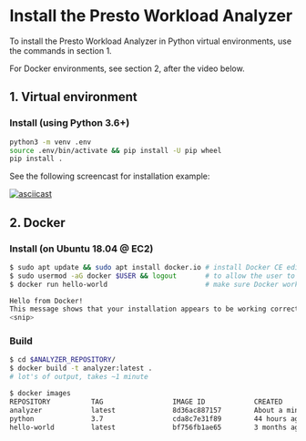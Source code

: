 # Install the Presto Workload Analyzer

To install the Presto Workload Analyzer in Python virtual environments, use the commands in section 1. 

For Docker environments, see section 2, after the video below.

## 1. Virtual environment


### Install (using Python 3.6+)
```bash
python3 -m venv .env
source .env/bin/activate && pip install -U pip wheel
pip install .
```

See the following screencast for installation example:


[![asciicast](https://asciinema.org/a/v30C629gK6zq4YkCxMBrPZmA3.svg)](https://asciinema.org/a/v30C629gK6zq4YkCxMBrPZmA3)


## 2. Docker

### Install (on Ubuntu 18.04 @ EC2)
```bash
$ sudo apt update && sudo apt install docker.io # install Docker CE edition
$ sudo usermod -aG docker $USER && logout   	# to allow the user to run Docker without sudo
$ docker run hello-world          				# make sure Docker works

Hello from Docker!
This message shows that your installation appears to be working correctly.
<snip>
```

### Build
```bash
$ cd $ANALYZER_REPOSITORY/
$ docker build -t analyzer:latest .
# lot's of output, takes ~1 minute

$ docker images
REPOSITORY          TAG                 IMAGE ID            CREATED              SIZE
analyzer            latest              8d36ac887157        About a minute ago   1.35GB
python              3.7                 cda8c7e31f89        44 hours ago         919MB
hello-world         latest              bf756fb1ae65        3 months ago         13.3kB
```
